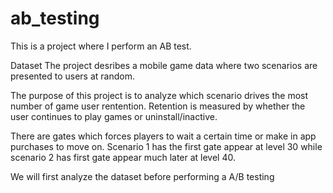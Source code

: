 # ab_testing

This is a project where I perform an AB test. 

Dataset
 The project desribes a mobile game data where two scenarios are presented to users at random.

 The purpose of this project is to analyze which scenario drives the most number of game user rentention. Retention is measured by whether the user continues to play games or uninstall/inactive.

There are gates which forces players to wait a certain time or make in app purchases to move on. Scenario 1 has the first gate appear at level 30 while scenario 2 has first gate appear much later at level 40.

 We will first analyze the dataset before performing a A/B testing
 
